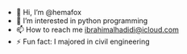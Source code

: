 - 👋 Hi, I’m @hemafox
- 👀 I’m interested in python programming
- 📫 How to reach me ibrahimalhadidi@icloud.com
- ⚡ Fun fact: I majored in civil engineering

<!---
hemafox/hemafox is a ✨ special ✨ repository because its `README.md` (this file) appears on your GitHub profile.
You can click the Preview link to take a look at your changes.
--->
